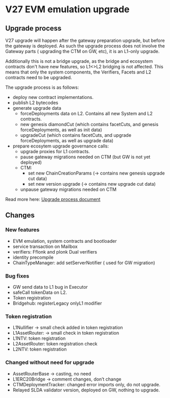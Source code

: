 # V27 EVM emulation upgrade

## Upgrade process

V27 upgrade will happen after the gateway preparation upgrade, but before the gateway is deployed. As such the upgrade process does not involve the Gateway parts ( upgrading the CTM on GW, etc), it is an L1-only upgrade.

Additionally this is not a bridge upgrade, as the bridge and ecosystem contracts don't have new features, so L1<>L2 bridging is not affected. This means that only the system components, the Verifiers, Facets and L2 contracts need to be upgraded.

The upgrade process is as follows:

- deploy new contract implementations.
- publish L2 bytecodes
- generate upgrade data
  - forceDeployments data on L2. Contains all new System and L2 contracts.
  - new genesis diamondCut (which contains facetCuts, and genesis forceDeployments, as well as init data)
  - upgradeCut (which contains facetCuts, and upgrade forceDeployments, as well as upgrade data)
- prepare ecosytem upgrade governance calls:
  - upgrade proxies for L1 contracts.
  - pause gateway migrations needed on CTM (but GW is not yet deployed)
  - CTM:
    - set new ChainCreationParams (-> contains new genesis upgrade cut data)
    - set new version upgrade (-> contains new upgrade cut data)
  - unpause gateway migrations needed on CTM

Read more here: [Upgrade process document](../../chain_management/upgrade_process.md)

## Changes

### New features

- EVM emulation, system contracts and bootloader
- service transaction on Mailbox
- verifiers: Fflonk and plonk Dual verifiers
- identity precompile
- ChainTypeManager: add setServerNotifier ( used for GW migration)

### Bug fixes

- GW send data to L1 bug in Executor
- safeCall tokenData on L2.
- Token registration
- Bridgehub: registerLegacy onlyL1 modifier

### Token registration

- L1Nullifier → small check added in token registration
- L1AssetRouter: → small check in token registration
- L1NTV: token registration
- L2AssetRouter: token registration check
- L2NTV: token registration

### Changed without need for upgrade

- AssetRouterBase → casting, no need
- L1ERC20Bridge → comment changes, don’t change
- CTMDeploymentTracker: changed error imports only, do not upgrade.
- Relayed SLDA validator version, deployed on GW, nothing to upgrade.
